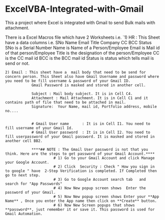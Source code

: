 # ExcelVBA-Integrated-with-Gmail
This a project where Excel is integrated with Gmail to send Bulk mails with attachment.

 There is a Excel Macros file which have 2 Worksheets i.e.
   `1) HR   :  This Sheet have a data columns i.e. SNo	Name	Email	Title	Company	CC	BCC	Status
               SNo is a Serial Number
               Name is Name of a Person/Employee
               Email is Mail id of that person/Employee
               Title is the designation of the person/Employee
               CC    is the  CC mail id
               BCC   is the BCC mail id
               Status is status which tells mail is send or not.

    2) Email : This sheet have a  mail body that need to be send for concern person. This Sheet also have Gmail Username and password where you need to be fill username & password of your Gmail ID.
                Gmail Password is masked and stored in another cell.

                Subject : Mail body subject. It is in Cell C4.
                Attachment : Mail Attachment. It is in Cell C1 and it contains path of file that need to be attached in mail.
                Signature:  Your Name, mail id, Portfolio address, mobile no....


                # Gmail User name      : It is in Cell I1. You need to fill username of your Gmail Id.
                # Gmail User password  : It is in Cell I2. You need to fill userpassword of your Gmail password. It is masked and stored in another cell BB2.  

                ****## NOTE : The Gmail User password is not that you think. Here are the steps to get password of your Gmail Account.****
                          # 1) Go to your Gmail Account and click Manage your Google Account.
                          # 2) Click  Security : Check " How you sign in to google " have  2-Step Verification is completed. If Completed then go to next step.
                          # 3) Go to Google Account search tab   and search for "App Passwords"
                          # 4) Now New popup screen shows  Enter the password of your Gmail.
                          # 5) Now New popup screen shows Enter your **App Name** , Once you enter the App name then click on **Create** button.
                          # 6) Now New Screen popups that shows **password**, just remember it or save it. This password is used for Gmail Automation.
